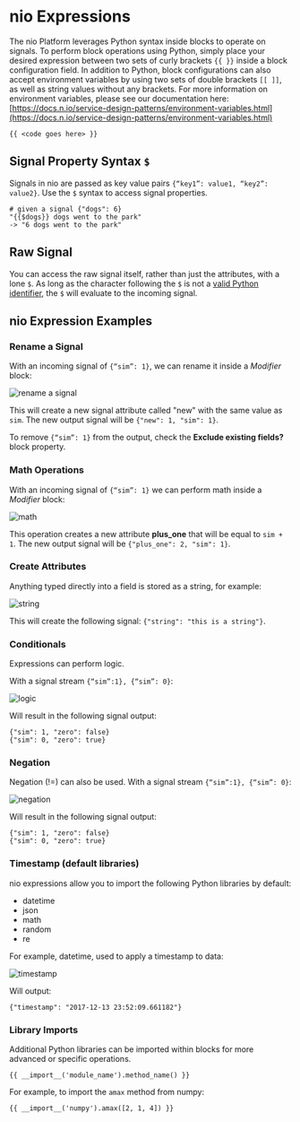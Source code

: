 # nio Expressions

The nio Platform leverages Python syntax inside blocks to operate on signals. To perform block operations using Python, simply place your desired expression between two sets of curly brackets `{{ }}` inside a block configuration field. In addition to Python, block configurations can also accept environment variables by using two sets of double brackets `[[ ]]`, as well as string values without any brackets. For more information on environment variables, please see our documentation here: [https://docs.n.io/service-design-patterns/environment-variables.html](https://docs.n.io/service-design-patterns/environment-variables.html)

```
{{ <code goes here> }}
```

## Signal Property Syntax `$`

Signals in nio are passed as key value pairs `{“key1”: value1, “key2”: value2}`. Use the `$` syntax to access signal properties.

```
# given a signal {"dogs": 6}
"{{$dogs}} dogs went to the park"
-> "6 dogs went to the park"
```

## Raw Signal

You can access the raw signal itself, rather than just the attributes, with a lone `$`. As long as the character following the `$` is not a [valid Python identifier](https://docs.python.org/3/reference/lexical_analysis.html#identifiers), the `$` will evaluate to the incoming signal.

## nio Expression Examples

### Rename a Signal

With an incoming signal of `{“sim”: 1}`, we can rename it inside a _Modifier_ block:

![rename a signal](/img/expressions/rename.png)

This will create a new signal attribute called "new" with the same value as `sim`.
The new output signal will be `{"new": 1, "sim": 1}`.  

To remove `{“sim”: 1}` from the output, check the **Exclude existing fields?** block property.

### Math Operations

With an incoming signal of `{“sim”: 1}` we can perform math inside a _Modifier_ block:

![math](/img/expressions/plus-one.png)

This operation creates a new attribute **plus_one** that will be equal to `sim + 1`.
The new output signal will be `{"plus_one": 2, "sim": 1}`.

### Create Attributes

Anything typed directly into a field is stored as a string, for example:

![string](/img/expressions/string.png)

This will create the following signal:  `{"string": "this is a string"}`.

### Conditionals
Expressions can perform logic.

With a signal stream `{“sim”:1}, {“sim”: 0}`:

![logic](/img/expressions/logic.png)

Will result in the following signal output:
```
{"sim": 1, "zero": false}
{"sim": 0, "zero": true}
```

### Negation
Negation (!=) can also be used.
With a signal stream `{“sim”:1}, {“sim”: 0}`:

![negation](/img/expressions/negation.png)

Will result in the following signal output:
```
{"sim": 1, "zero": false}
{"sim": 0, "zero": true}
```

### Timestamp (default libraries)
nio expressions allow you to import the following Python libraries by default:
- datetime
- json
- math
- random
- re

For example, datetime, used to apply a timestamp to data:

![timestamp](/img/expressions/timestamp.png)

Will output:
```
{"timestamp": "2017-12-13 23:52:09.661182"}
```

### Library Imports

Additional Python libraries can be imported within blocks for more advanced or specific operations.

```
{{ __import__('module_name').method_name() }}
```
For example, to import the `amax` method from numpy:
```
{{ __import__('numpy').amax([2, 1, 4]) }}
```
